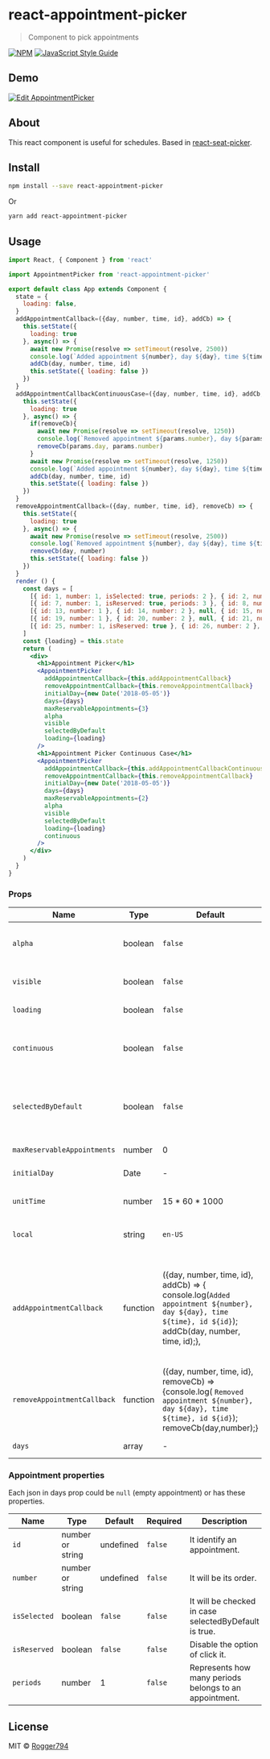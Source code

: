 # react-appointment-picker

> Component to pick appointments

[![NPM](https://img.shields.io/npm/v/react-appointment-picker.svg)](https://www.npmjs.com/package/react-appointment-picker) [![JavaScript Style Guide](https://img.shields.io/badge/code_style-standard-brightgreen.svg)](https://standardjs.com)

## Demo

[![Edit AppointmentPicker](https://codesandbox.io/static/img/play-codesandbox.svg)](https://codesandbox.io/s/gracious-shadow-2u8jz?fontsize=14)

## About

This react component is useful for schedules. Based in [react-seat-picker](https://www.npmjs.com/package/react-seat-picker).

## Install

```bash
npm install --save react-appointment-picker
```

Or

```bash
yarn add react-appointment-picker
```


## Usage

```jsx
import React, { Component } from 'react'

import AppointmentPicker from 'react-appointment-picker'

export default class App extends Component {
  state = {
    loading: false,
  }
  addAppointmentCallback=({day, number, time, id}, addCb) => {
    this.setState({
      loading: true
    }, async() => {
      await new Promise(resolve => setTimeout(resolve, 2500))
      console.log(`Added appointment ${number}, day ${day}, time ${time}, id ${id}`)
      addCb(day, number, time, id)
      this.setState({ loading: false })
    })
  }
  addAppointmentCallbackContinuousCase=({day, number, time, id}, addCb,params,removeCb) => {
    this.setState({
      loading: true
    }, async() => {
      if(removeCb){
        await new Promise(resolve => setTimeout(resolve, 1250))
        console.log(`Removed appointment ${params.number}, day ${params.day}, time ${params.time}, id ${params.id}`)
        removeCb(params.day, params.number)
      }
      await new Promise(resolve => setTimeout(resolve, 1250))
      console.log(`Added appointment ${number}, day ${day}, time ${time}, id ${id}`)
      addCb(day, number, time, id) 
      this.setState({ loading: false })
    })
  }
  removeAppointmentCallback=({day, number, time, id}, removeCb) => {
    this.setState({
      loading: true
    }, async() => {
      await new Promise(resolve => setTimeout(resolve, 2500))
      console.log(`Removed appointment ${number}, day ${day}, time ${time}, id ${id}`)
      removeCb(day, number)
      this.setState({ loading: false })
    })
  }
  render () {
    const days = [
      [{ id: 1, number: 1, isSelected: true, periods: 2 }, { id: 2, number: 2 }, null, { id: 3, number: '3', isReserved: true }, { id: 4, number: '4' }, null, { id: 5, number: 5 }, { id: 6, number: 6 }],
      [{ id: 7, number: 1, isReserved: true, periods: 3 }, { id: 8, number: 2, isReserved: true }, null, { id: 9, number: '3', isReserved: true }, { id: 10, number: '4' }, null, { id: 11, number: 5 }, { id: 12, number: 6 }],
      [{ id: 13, number: 1 }, { id: 14, number: 2 }, null, { id: 15, number: 3, isReserved: true }, { id: 16, number: '4' }, null, { id: 17, number: 5 }, { id: 18, number: 6 }],
      [{ id: 19, number: 1 }, { id: 20, number: 2 }, null, { id: 21, number: 3 }, { id: 22, number: '4' }, null, { id: 23, number: 5 }, { id: 24, number: 6 }],
      [{ id: 25, number: 1, isReserved: true }, { id: 26, number: 2 }, null, { id: 27, number: '3', isReserved: true }, { id: 28, number: '4' }, null, { id: 29, number: 5 }, { id: 30, number: 6, isReserved: true }]
    ]
    const {loading} = this.state
    return (
      <div>
        <h1>Appointment Picker</h1>
        <AppointmentPicker
          addAppointmentCallback={this.addAppointmentCallback}
          removeAppointmentCallback={this.removeAppointmentCallback}
          initialDay={new Date('2018-05-05')}
          days={days}
          maxReservableAppointments={3}
          alpha
          visible
          selectedByDefault
          loading={loading}
        />
        <h1>Appointment Picker Continuous Case</h1>
        <AppointmentPicker
          addAppointmentCallback={this.addAppointmentCallbackContinuousCase}
          removeAppointmentCallback={this.removeAppointmentCallback}
          initialDay={new Date('2018-05-05')}
          days={days}
          maxReservableAppointments={2}
          alpha
          visible
          selectedByDefault
          loading={loading}
          continuous
        />
      </div>
    )
  }
}
```

### Props

Name | Type | Default | Required|Description
---- | ----- | ------- | ------ | -----------
`alpha` | boolean | `false` | `false` | Displays the name of the day of the week (`true`), otherwise in `dd-mm-yyyy` format.
`visible` | boolean | `false` | `false` | Shows the day (`true`), otherwise they are hidden (`false`).
`loading` | boolean | `false` | `false` | Shows a white mask on the appointmentPicker.
`continuous` | boolean | `false` | `false` | Allows to continue select appointments while remove previos ones if you already have max reservable appointmets.
`selectedByDefault` | boolean | `false` | `false` | Allow to have already selected appointments (`true`), otherwise (`false`) they aren´t going to be checked by their isSelected property.
`maxReservableAppointments` | number | 0 | `false` | Limits the number of selectable appointments.
`initialDay` | Date | - | `true` | Sets the initial day for your days.
`unitTime` | number | 15 * 60 * 1000 | `false` | Sets the minimal period of time between appointments.
`local` | string | `en-US` | `false` | Sets the locale param for Dates variables. See [documentation](https://developer.mozilla.org/en-US/docs/Web/JavaScript/Reference/Global_Objects/Date/toLocaleDateString).
`addAppointmentCallback` | function | ({day, number, time, id}, addCb) => { console.log(`Added appointment ${number}, day ${day}, time ${time}, id ${id}`); addCb(day, number, time, id);}, | `false` | Should be customized as you need. Remember to use addCb(day,number,time,id) for accepting the selection, otherwise ommit it. For continuous case see the example where should use removeCb(day,number) for previosly selected appointment.
`removeAppointmentCallback` | function | ({day, number, time, id}, removeCb) => {console.log( `Removed appointment ${number}, day ${day}, time ${time}, id ${id}`); removeCb(day,number);} | `false` | Should be customized as you need. Remember to use removeCb(day,number) for accepting the deselection, otherwise ommit it.
`days` | array | - | `true` | Array of arrays of json. (See next section).

### Appointment properties

Each json in days prop could be `null` (empty appointment) or has these properties.

Name | Type | Default | Required|Description
---- | ----- | ------- | ------ | -----------
`id` | number or string | undefined | `false` | It identify an appointment.
`number` | number or string | undefined | `false` | It will be its order.
`isSelected` | boolean | `false` | `false` | It will be checked in case selectedByDefault is true.
`isReserved` | boolean | `false` | `false` | Disable the option of click it.
`periods` | number | 1 | `false` | Represents how many periods belongs to an appointment.

## License

MIT © [Rogger794](https://github.com/Rogger794)

